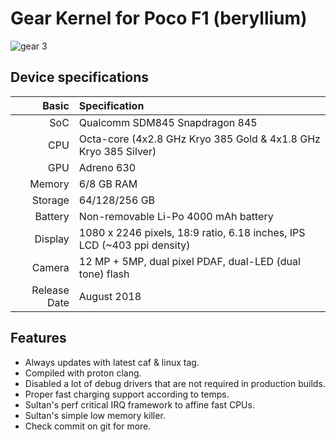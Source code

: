 # Gear Kernel for Poco F1 (beryllium)
![gear 3](https://user-images.githubusercontent.com/91026175/155732777-a593d6fd-4213-4da4-9424-984ba4272018.png)

## Device specifications

Basic   | Specification
-------:|:-------------------------
SoC     | Qualcomm SDM845 Snapdragon 845
CPU     | Octa-core (4x2.8 GHz Kryo 385 Gold & 4x1.8 GHz Kryo 385 Silver)
GPU     | Adreno 630
Memory  | 6/8 GB RAM
Storage | 64/128/256 GB
Battery | Non-removable Li-Po 4000 mAh battery
Display | 1080 x 2246 pixels, 18:9 ratio, 6.18 inches, IPS LCD (~403 ppi density)
Camera  | 12 MP + 5MP, dual pixel PDAF, dual-LED (dual tone) flash
Release Date | August 2018

## Features
- Always updates with latest caf & linux tag.
- Compiled with proton clang.
- Disabled a lot of debug drivers that are not required in production builds.
- Proper fast charging support according to temps.
- Sultan's perf critical IRQ framework to affine fast CPUs.
- Sultan's simple low memory killer.
- Check commit on git for more.



